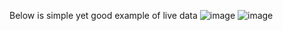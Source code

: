 Below is simple yet good example of live data
![image](https://github.com/yash-dadhich/live-data/assets/51815545/94d78d9d-ea67-43f1-bdf0-37eb2f9cd50e)
![image](https://github.com/yash-dadhich/live-data/assets/51815545/cfbcb13c-7a52-46f6-9377-756005cbddfb)
